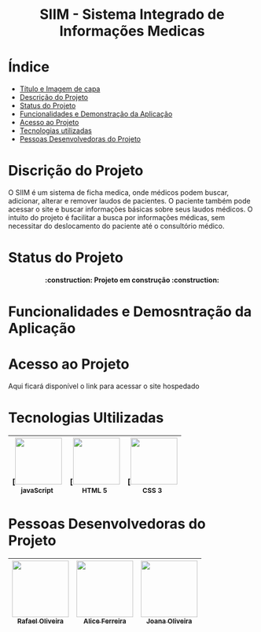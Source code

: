 # <h1 align="center"> SIIM - Sistema Integrado de Informações Medicas </h1> 

# Índice 

* [Título e Imagem de capa](#Título-e-Imagem-de-capa)
* [Descrição do Projeto](#descrição-do-projeto)
* [Status do Projeto](#status-do-Projeto)
* [Funcionalidades e Demonstração da Aplicação](#funcionalidades-e-demonstração-da-aplicação)
* [Acesso ao Projeto](#acesso-ao-projeto)
* [Tecnologias utilizadas](#tecnologias-utilizadas)
* [Pessoas Desenvolvedoras do Projeto](#pessoas-desenvolvedoras)

# Discrição do Projeto
O SIIM é um sistema de ficha medica, onde médicos podem buscar, adicionar, alterar e remover laudos de pacientes.
O paciente também pode acessar o site e buscar informações básicas sobre seus laudos médicos.
O intuito do projeto é facilitar a busca por informações médicas, sem necessitar do deslocamento do paciente até o consultório médico.

# Status do Projeto
<h4 align="center"> 
    :construction:  Projeto em construção  :construction:
</h4>

# Funcionalidades e Demosntração da Aplicação

# Acesso ao Projeto 
Aqui ficará disponível o link para acessar o site hospedado 

# Tecnologias Ultilizadas 
[<img src="https://github.com/rfreir3/SIIM/assets/123081912/c0475de2-6a22-4cfb-8e50-50034dffe14c" width="95"><br><sub>javaScript</sub> | [<img src="https://cdn-icons-png.flaticon.com/512/226/226269.png" width="95"><br><sub>HTML 5</sub> | [<img src="https://github.com/rfreir3/SIIM/assets/123081912/77ee7b17-01d8-4671-9f36-e17ee2fca992" width="95"><br><sub>CSS 3</sub> |
| :---: | :---: | :---: |



# Pessoas Desenvolvedoras do Projeto
[<img src="https://github.com/rfreir3/SIIM/assets/123081912/b0ed3ec7-c6ec-45dc-b154-1d3e23c55fbf" width="115"><br><sub>Rafael Oliveira</sub>](https://github.com/rfreir3) | [<img src="https://github.com/rfreir3/SIIM/assets/123081912/cb533c87-75af-47a4-81e9-cff05b3a3ccf" width="115"><br><sub>Alice Ferreira</sub>](https://github.com/Malicef) | [<img src="" width="115"><br><sub>Joana Oliveira</sub>](https://github.com/JoanaLOliveira) |
| :---: | :---: | :---: |




